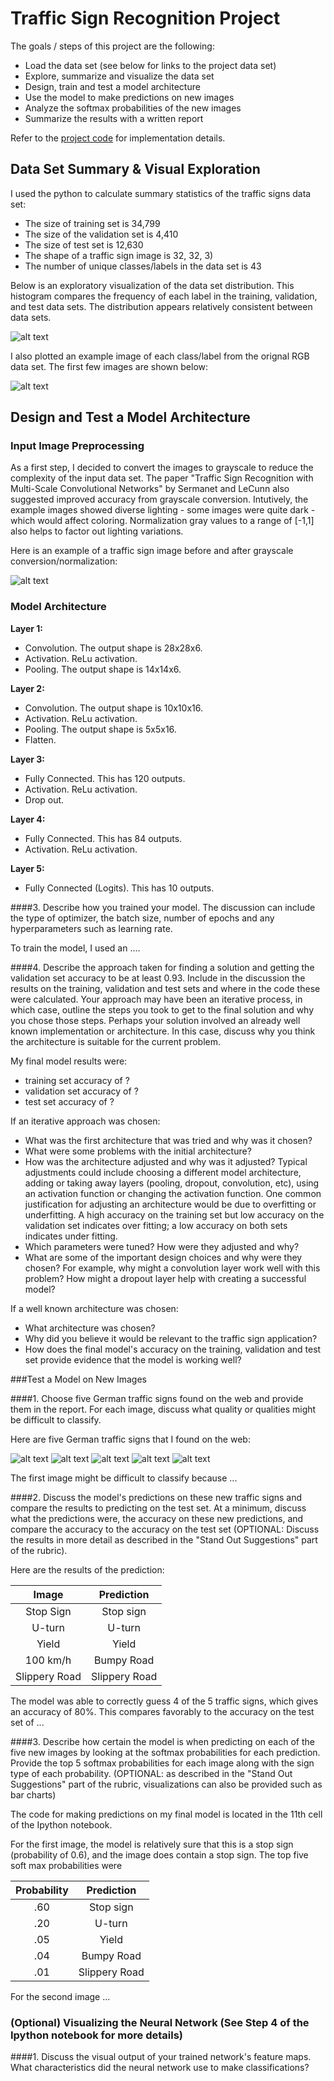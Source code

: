 # **Traffic Sign Recognition Project** 

The goals / steps of this project are the following:
* Load the data set (see below for links to the project data set)
* Explore, summarize and visualize the data set
* Design, train and test a model architecture
* Use the model to make predictions on new images
* Analyze the softmax probabilities of the new images
* Summarize the results with a written report

Refer to the [project code](https://github.com/michaelcbutler/CarND-Traffic-Sign-Classifier-Project/blob/master/Traffic_Sign_Classifier.ipynb) for implementation details.


[//]: # (Image References)

[image1]: ./plots/histogram.png "Label Frequency by Data Set"
[image2]: ./plots/signs.png "Input Image Examples by Label"
[image3]: ./plots/grayscale.png "Grayscale Conversion and Normalization"
[image4]: ./examples/placeholder.png "Traffic Sign 1"
[image5]: ./examples/placeholder.png "Traffic Sign 2"
[image6]: ./examples/placeholder.png "Traffic Sign 3"
[image7]: ./examples/placeholder.png "Traffic Sign 4"
[image8]: ./examples/placeholder.png "Traffic Sign 5"


## Data Set Summary & Visual Exploration

I used the python to calculate summary statistics of the traffic signs data set:

* The size of training set is 34,799
* The size of the validation set is 4,410
* The size of test set is 12,630
* The shape of a traffic sign image is 32, 32, 3)
* The number of unique classes/labels in the data set is 43

Below is an exploratory visualization of the data set distribution. This histogram compares the frequency of each label in the training, validation, and test data sets. The distribution appears relatively consistent between data sets.

![alt text][image1]

I also plotted an example image of each class/label from the orignal RGB data set. The first few images are shown below:

![alt text][image2]


## Design and Test a Model Architecture

### Input Image Preprocessing

As a first step, I decided to convert the images to grayscale to reduce the complexity of the input data set. The paper "Traffic Sign Recognition with Multi-Scale Convolutional Networks" by Sermanet and LeCunn also suggested improved accuracy from grayscale conversion. Intutively, the example images showed diverse lighting - some images were quite dark - which would affect coloring. Normalization gray values to a range of [-1,1] also helps to factor out lighting variations. 

Here is an example of a traffic sign image before and after grayscale conversion/normalization:

![alt text][image3]

### Model Architecture
**Layer 1:**
- Convolution. The output shape is 28x28x6.
- Activation. ReLu activation.
- Pooling. The output shape is 14x14x6.

**Layer 2:**
- Convolution. The output shape is 10x10x16.
- Activation. ReLu activation.
- Pooling. The output shape is 5x5x16.
- Flatten. 

**Layer 3:**
- Fully Connected. This has 120 outputs.
- Activation. ReLu activation.
- Drop out.

**Layer 4:**
- Fully Connected. This has 84 outputs.
- Activation. ReLu activation.

**Layer 5:**
- Fully Connected (Logits). This has 10 outputs.
 


####3. Describe how you trained your model. The discussion can include the type of optimizer, the batch size, number of epochs and any hyperparameters such as learning rate.

To train the model, I used an ....

####4. Describe the approach taken for finding a solution and getting the validation set accuracy to be at least 0.93. Include in the discussion the results on the training, validation and test sets and where in the code these were calculated. Your approach may have been an iterative process, in which case, outline the steps you took to get to the final solution and why you chose those steps. Perhaps your solution involved an already well known implementation or architecture. In this case, discuss why you think the architecture is suitable for the current problem.

My final model results were:
* training set accuracy of ?
* validation set accuracy of ? 
* test set accuracy of ?

If an iterative approach was chosen:
* What was the first architecture that was tried and why was it chosen?
* What were some problems with the initial architecture?
* How was the architecture adjusted and why was it adjusted? Typical adjustments could include choosing a different model architecture, adding or taking away layers (pooling, dropout, convolution, etc), using an activation function or changing the activation function. One common justification for adjusting an architecture would be due to overfitting or underfitting. A high accuracy on the training set but low accuracy on the validation set indicates over fitting; a low accuracy on both sets indicates under fitting.
* Which parameters were tuned? How were they adjusted and why?
* What are some of the important design choices and why were they chosen? For example, why might a convolution layer work well with this problem? How might a dropout layer help with creating a successful model?

If a well known architecture was chosen:
* What architecture was chosen?
* Why did you believe it would be relevant to the traffic sign application?
* How does the final model's accuracy on the training, validation and test set provide evidence that the model is working well?
 

###Test a Model on New Images

####1. Choose five German traffic signs found on the web and provide them in the report. For each image, discuss what quality or qualities might be difficult to classify.

Here are five German traffic signs that I found on the web:

![alt text][image4] ![alt text][image5] ![alt text][image6] 
![alt text][image7] ![alt text][image8]

The first image might be difficult to classify because ...

####2. Discuss the model's predictions on these new traffic signs and compare the results to predicting on the test set. At a minimum, discuss what the predictions were, the accuracy on these new predictions, and compare the accuracy to the accuracy on the test set (OPTIONAL: Discuss the results in more detail as described in the "Stand Out Suggestions" part of the rubric).

Here are the results of the prediction:

| Image			        |     Prediction	        					| 
|:---------------------:|:---------------------------------------------:| 
| Stop Sign      		| Stop sign   									| 
| U-turn     			| U-turn 										|
| Yield					| Yield											|
| 100 km/h	      		| Bumpy Road					 				|
| Slippery Road			| Slippery Road      							|


The model was able to correctly guess 4 of the 5 traffic signs, which gives an accuracy of 80%. This compares favorably to the accuracy on the test set of ...

####3. Describe how certain the model is when predicting on each of the five new images by looking at the softmax probabilities for each prediction. Provide the top 5 softmax probabilities for each image along with the sign type of each probability. (OPTIONAL: as described in the "Stand Out Suggestions" part of the rubric, visualizations can also be provided such as bar charts)

The code for making predictions on my final model is located in the 11th cell of the Ipython notebook.

For the first image, the model is relatively sure that this is a stop sign (probability of 0.6), and the image does contain a stop sign. The top five soft max probabilities were

| Probability         	|     Prediction	        					| 
|:---------------------:|:---------------------------------------------:| 
| .60         			| Stop sign   									| 
| .20     				| U-turn 										|
| .05					| Yield											|
| .04	      			| Bumpy Road					 				|
| .01				    | Slippery Road      							|


For the second image ... 

### (Optional) Visualizing the Neural Network (See Step 4 of the Ipython notebook for more details)
####1. Discuss the visual output of your trained network's feature maps. What characteristics did the neural network use to make classifications?


